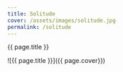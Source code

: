```yaml
---
title: Solitude
cover: /assets/images/solitude.jpg
permalink: /solitude
---
```

{{ page.title }}

![{{ page.title }}]({{ page.cover}})